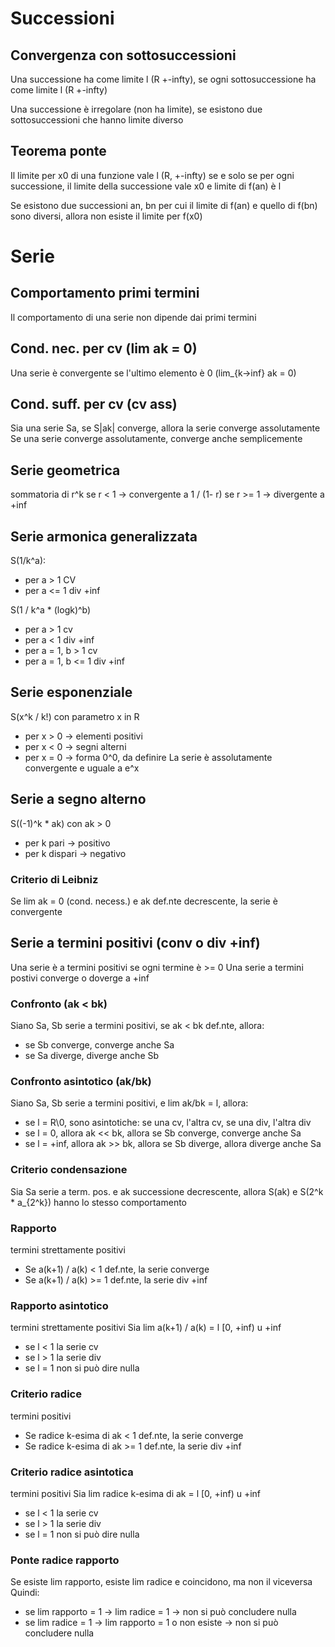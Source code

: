 # Successioni

## Convergenza con sottosuccessioni
Una successione ha come limite l (R +-infty), se ogni sottosuccessione ha come limite l (R +-infty)

Una successione è irregolare (non ha limite), se esistono due sottosuccessioni che hanno limite diverso

## Teorema ponte
Il limite per x0 di una funzione vale l (R, +-infty) se e solo se per ogni successione, il limite della successione vale x0 e limite di f(an) è l

Se esistono due successioni an, bn per cui il limite di f(an) e quello di f(bn) sono diversi, allora non esiste il limite per f(x0)

# Serie

<!-- comportmento e conv -->
## Comportamento primi termini
Il comportamento di una serie non dipende dai primi termini

## Cond. nec. per cv (lim ak = 0)
Una serie è convergente se l'ultimo elemento è 0 (lim_{k->inf} ak = 0)

## Cond. suff. per cv (cv ass)
Sia una serie Sa, se S|ak| converge, allora la serie converge assolutamente
Se una serie converge assolutamente, converge anche semplicemente

<!-- esempi di serie -->
## Serie geometrica
sommatoria di r^k
se r < 1 -> convergente a 1 / (1- r)
se r >= 1 -> divergente a +inf

## Serie armonica generalizzata
S(1/k^a):
- per a > 1 CV
- per a <= 1 div +inf

S(1 / k^a * (logk)^b)
- per a > 1 cv
- per a < 1 div +inf
- per a = 1, b > 1 cv 
- per a = 1, b <= 1 div +inf

## Serie esponenziale
S(x^k / k!) con parametro x in R
- per x > 0 -> elementi positivi
- per x < 0 -> segni alterni
- per x = 0 -> forma 0^0, da definire
La serie è assolutamente convergente e uguale a e^x

## Serie a segno alterno
S((-1)^k * ak) con ak > 0
- per k pari -> positivo
- per k dispari -> negativo

### Criterio di Leibniz
Se lim ak = 0 (cond. necess.) e ak def.nte decrescente, la serie è convergente

<!-- serie a termini pos -->
## Serie a termini positivi (conv o div +inf)
Una serie è a termini positivi se ogni termine è >= 0
Una serie a termini postivi converge o doverge a +inf

### Confronto (ak < bk)
Siano Sa, Sb serie a termini positivi, se ak < bk def.nte, allora:
- se Sb converge, converge anche Sa
- se Sa diverge, diverge anche Sb

### Confronto asintotico (ak/bk)
Siano Sa, Sb serie a termini positivi, e lim ak/bk = l, allora:
- se l = R\0, sono asintotiche: se una cv, l'altra cv, se una div, l'altra div
- se l = 0, allora ak << bk, allora se Sb converge, converge anche Sa
- se l = +inf, allora ak >> bk, allora se Sb diverge, allora diverge anche Sa

### Criterio condensazione
Sia Sa serie a term. pos. e ak successione decrescente, allora S(ak) e S(2^k * a_{2^k}) hanno lo stesso comportamento

### Rapporto
termini strettamente positivi
- Se a(k+1) / a(k) < 1 def.nte, la serie converge
- Se a(k+1) / a(k) >= 1 def.nte, la serie div +inf

### Rapporto asintotico
termini strettamente positivi
Sia lim a(k+1) / a(k) = l [0, +inf) u +inf
- se l < 1 la serie cv
- se l > 1 la serie div
- se l = 1 non si può dire nulla

### Criterio radice
termini positivi
- Se radice k-esima di ak < 1 def.nte, la serie converge
- Se radice k-esima di ak >= 1 def.nte, la serie div +inf

### Criterio radice asintotica
termini positivi
Sia lim radice k-esima di ak = l [0, +inf) u +inf
- se l < 1 la serie cv
- se l > 1 la serie div
- se l = 1 non si può dire nulla

### Ponte radice rapporto
Se esiste lim rapporto, esiste lim radice e coincidono, ma non il viceversa
Quindi:
- se lim rapporto = 1 -> lim radice = 1 -> non si può concludere nulla
- se lim radice = 1 -> lim rapporto = 1 o non esiste -> non si può concludere nulla
